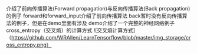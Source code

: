 介绍了前向传播算法(Forward propagation)与反向传播算法(Back propagation)的例子
forward和forward_input介绍了前向传播算法
back暂时没有反向传播算法的例子，但是在demo里面有涉及
demo介绍了一个完整的神经网络例子
cross_entropy（交叉熵）的计算方式
![交叉熵计算方式]（https://github.com/WRAllen/LearnTensorflow/blob/master/img_storage/cross_entropy.png）
